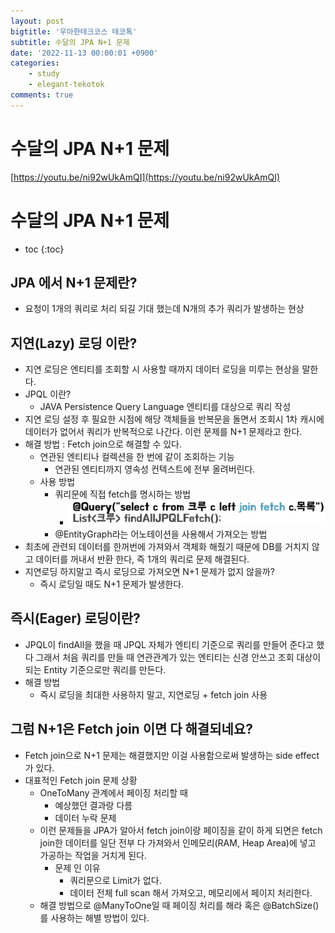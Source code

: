 ```yaml
---
layout: post
bigtitle: '우아한테크코스 테코톡'
subtitle: 수달의 JPA N+1 문제
date: '2022-11-13 00:00:01 +0900'
categories:
    - study
    - elegant-tekotok
comments: true
---
```


# 수달의 JPA N+1 문제 
[https://youtu.be/ni92wUkAmQI](https://youtu.be/ni92wUkAmQI)

# 수달의 JPA N+1 문제
* toc
{:toc}

## JPA 에서 N+1 문제란? 
+ 요청이 1개의 쿼리로 처리 되길 기대 했는데 N개의 추가 쿼리가 발생하는 현상

## 지연(Lazy) 로딩 이란?
+ 지연 로딩은 엔티티를 조회할 시 사용할 때까지 데이터 로딩을 미루는 현상을 말한다. 
+ JPQL 이란?
  + JAVA Persistence Query Language 엔티티를 대상으로 쿼리 작성
+ 지연 로딩 설정 후 필요한 시점에 해당 객체들을 반복문을 돌면서 조회시 1차 캐시에 데이터가 없어서 쿼리가 반복적으로 나간다. 이런 문제를 N+1 문제라고 한다. 
+ 해결 방법 : Fetch join으로 해결할 수 있다. 
  + 연관된 엔티티나 컬렉션을 한 번에 같이 조회하는 기능
    + 연관된 엔티티까지 영속성 컨텍스트에 전부 올려버린다. 
  + 사용 방법
    + 쿼리문에 직접 fetch를 명시하는 방법 
      + ![img.png](/assets/img/elegant-tekotok/OTTER-JPA.png)
    + @EntityGraph라는 어노테이션을 사용해서 가져오는 방법 
+ 최초에 관련되 데이터를 한꺼번에 가져와서 객체화 해줬기 때문에 DB를 거치지 않고 데이터를 꺼내서 반환 한다, 즉 1개의 쿼리로 문제 해결된다.
+ 지연로딩 하지말고 즉시 로딩으로 가져오면 N+1 문제가 없지 않을까?
  + 즉시 로딩일 때도 N+1 문제가 발생한다. 

## 즉시(Eager) 로딩이란?
+ JPQL이 findAll을 했을 때 JPQL 자체가 엔티티 기준으로 쿼리를 만들어 준다고 했다 그래서 처음 쿼리를 만들 때 연관관계가 있는 엔티티는 신경 안쓰고 조회 대상이 되는 Entity 기준으로만 쿼리를 만든다. 
+ 해결 방법
  + 즉시 로딩을 최대한 사용하지 말고, 지연로딩 + fetch join 사용 

## 그럼 N+1은 Fetch join 이면 다 해결되네요?
+ Fetch join으로 N+1 문제는 해결했지만 이걸 사용함으로써 발생하는 side effect가 있다. 
+ 대표적인 Fetch join 문제 상황
  + OneToMany 관계에서 페이징 처리할 때 
    + 예상했던 결과랑 다름
    + 데이터 누락 문제
  + 이런 문제들을 JPA가 알아서 fetch join이랑 페이징을 같이 하게 되면은 fetch join한 데이터를 일단 전부 다 가져와서 인메모리(RAM, Heap Area)에 넣고 가공하는 작업을 거치게 된다. 
    + 문제 인 이유 
      + 쿼리문으로 Limit가 없다.
      + 데이터 전체 full scan 해서 가져오고, 메모리에서 페이지 처리한다. 
  + 해결 방법으로 @ManyToOne일 때 페이징 처리를 해라 혹은 @BatchSize()를 사용하는 해별 방법이 있다. 